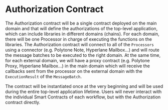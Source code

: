 # Authorization Contract

The Authorization contract will be a single contract deployed on the main domain and that will define the authorizations of the top-level application, which can include libraries in different domains (chains). For each domain, there will be one Processor in charge of executing the functions on the libraries. The Authorization contract will connect to all of the `Processors` using a connector (e.g. Polytone Note, Hyperlane Mailbox…) and will route the message batches to be executed to the right domain. At the same time, for each external domain, we will have a proxy contract (e.g. Polytone Proxy, Hyperlane Mailbox...) in the main domain which will receive the callbacks sent from the processor on the external domain with the `ExecutionResult` of the `MessageBatch`.

The contract will be instantiated once at the very beginning and will be used during the entire top-level application lifetime. Users will never interact with the individual Smart Contracts of each workflow, but with the Authorization contract directly.
